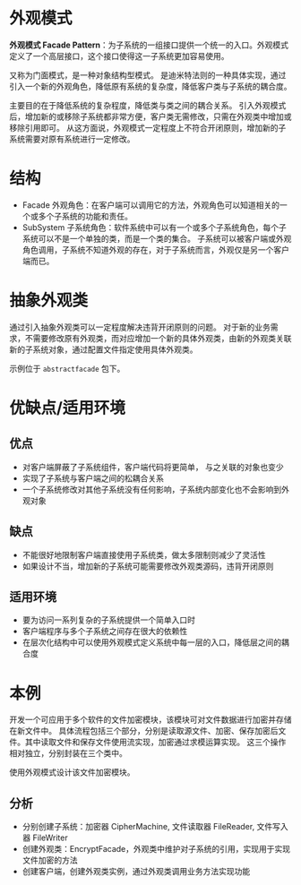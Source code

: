 # 外观模式

**外观模式 Facade Pattern**：为子系统的一组接口提供一个统一的入口。外观模式定义了一个高层接口，这个接口使得这一子系统更加容易使用。

又称为门面模式，是一种对象结构型模式。
是迪米特法则的一种具体实现，通过引入一个新的外观角色，降低原有系统的复杂度，降低客户类与子系统的耦合度。

主要目的在于降低系统的复杂程度，降低类与类之间的耦合关系。
引入外观模式后，增加新的或移除子系统都非常方便，客户类无需修改，只需在外观类中增加或移除引用即可。
从这方面说，外观模式一定程度上不符合开闭原则，增加新的子系统需要对原有系统进行一定修改。

# 结构

- Facade 外观角色：在客户端可以调用它的方法，外观角色可以知道相关的一个或多个子系统的功能和责任。
- SubSystem 子系统角色：软件系统中可以有一个或多个子系统角色，每个子系统可以不是一个单独的类，而是一个类的集合。
  子系统可以被客户端或外观角色调用，子系统不知道外观的存在，对于子系统而言，外观仅是另一个客户端而已。

# 抽象外观类

通过引入抽象外观类可以一定程度解决违背开闭原则的问题。
对于新的业务需求，不需要修改原有外观类，而对应增加一个新的具体外观类，由新的外观类关联新的子系统对象，通过配置文件指定使用具体外观类。

示例位于 `abstractfacade` 包下。

# 优缺点/适用环境

## 优点

- 对客户端屏蔽了子系统组件，客户端代码将更简单， 与之关联的对象也变少
- 实现了子系统与客户端之间的松耦合关系
- 一个子系统修改对其他子系统没有任何影响，子系统内部变化也不会影响到外观对象

## 缺点

- 不能很好地限制客户端直接使用子系统类，做太多限制则减少了灵活性
- 如果设计不当，增加新的子系统可能需要修改外观类源码，违背开闭原则

## 适用环境

- 要为访问一系列复杂的子系统提供一个简单入口时
- 客户端程序与多个子系统之间存在很大的依赖性
- 在层次化结构中可以使用外观模式定义系统中每一层的入口，降低层之间的耦合度

# 本例

开发一个可应用于多个软件的文件加密模块，该模块可对文件数据进行加密并存储在新文件中。
具体流程包括三个部分，分别是读取源文件、加密、保存加密后文件。其中读取文件和保存文件使用流实现，加密通过求模运算实现。
这三个操作相对独立，分别封装在三个类中。

使用外观模式设计该文件加密模块。

## 分析

- 分别创建子系统：加密器 CipherMachine, 文件读取器 FileReader, 文件写入器 FileWriter
- 创建外观类：EncryptFacade，外观类中维护对子系统的引用，实现用于实现文件加密的方法
- 创建客户端，创建外观类实例，通过外观类调用业务方法实现功能
